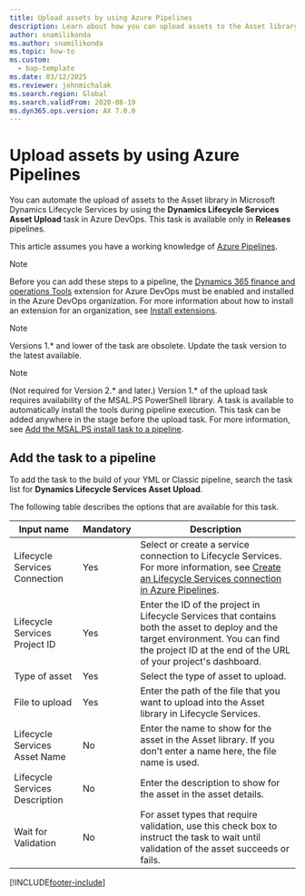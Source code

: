 ```yaml
---
title: Upload assets by using Azure Pipelines
description: Learn about how you can upload assets to the Asset library in Microsoft Dynamics Lifecycle Services by using Azure Pipelines.
author: snamilikonda
ms.author: snamilikonda
ms.topic: how-to
ms.custom: 
  - bap-template
ms.date: 03/12/2025
ms.reviewer: johnmichalak
ms.search.region: Global
ms.search.validFrom: 2020-08-19
ms.dyn365.ops.version: AX 7.0.0
---
```


# Upload assets by using Azure Pipelines

You can automate the upload of assets to the Asset library in Microsoft Dynamics Lifecycle Services by using the **Dynamics Lifecycle Services Asset Upload** task in Azure DevOps. This task is available only in **Releases** pipelines.

This article assumes you have a working knowledge of [Azure Pipelines](/azure/devops/pipelines/get-started/pipelines-get-started).

> [!NOTE]
> Before you can add these steps to a pipeline, the [Dynamics 365 finance and operations Tools](https://marketplace.visualstudio.com/items?itemName=Dyn365FinOps.dynamics365-finops-tools) extension for Azure DevOps must be enabled and installed in the Azure DevOps organization. For more information about how to install an extension for an organization, see [Install extensions](/azure/devops/marketplace/install-extension).

> [!NOTE]
> Versions 1.\*  and lower of the task are obsolete. Update the task version to the latest available.

> [!NOTE]
> (Not required for Version 2.\* and later.) Version 1.\* of the upload task requires availability of the MSAL.PS PowerShell library. A task is available to automatically install the tools during pipeline execution. This task can be added anywhere in the stage before the upload task. For more information, see [Add the MSAL.PS install task to a pipeline](pipeline-lcs-connection-update.md#add-the-msalps-install-task-to-a-pipeline).

## Add the task to a pipeline

To add the task to the build of your YML or Classic pipeline, search the task list for **Dynamics Lifecycle Services Asset Upload**.

The following table describes the options that are available for this task.

| Input name | Mandatory | Description |
|---|---|---|
| Lifecycle Services Connection | Yes | Select or create a service connection to Lifecycle Services. For more information, see [Create an Lifecycle Services connection in Azure Pipelines](pipeline-lcs-connection.md). |
| Lifecycle Services Project ID | Yes | Enter the ID of the project in Lifecycle Services that contains both the asset to deploy and the target environment. You can find the project ID at the end of the URL of your project's dashboard. |
| Type of asset | Yes | Select the type of asset to upload. |
| File to upload | Yes | Enter the path of the file that you want to upload into the Asset library in Lifecycle Services. |
| Lifecycle Services Asset Name | No | Enter the name to show for the asset in the Asset library. If you don't enter a name here, the file name is used. |
| Lifecycle Services Description | No | Enter the description to show for the asset in the asset details. |
| Wait for Validation | No | For asset types that require validation, use this check box to instruct the task to wait until validation of the asset succeeds or fails. |


[!INCLUDE[footer-include](../../../includes/footer-banner.md)]

